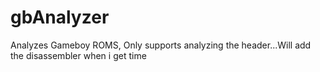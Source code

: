 # gbAnalyzer
Analyzes Gameboy ROMS, Only supports analyzing the header...Will add the disassembler when i get time

